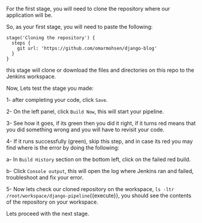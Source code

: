 For the first stage, you will need to clone the repository where our application will be.

So, as your first stage, you will need to paste the following:

```
stage('Cloning the repository') {
  steps {
    git url: 'https://github.com/omarmohsen/django-blog'
  }
}
```

this stage will clone or download the files and directories on this repo to the Jenkins workspace.

Now, Lets test the stage you made:

1- after completing your code, click `Save`.

2- On the left panel, click `Build Now`, this will start your pipeline.

3- See how it goes, if its green then you did it right, if it turns red means that you did something wrong and you will have to revisit your code.

4- If it runs successfully (green), skip this step, and in case its red you may find where is the error by doing the following:

a- In `Build History` section on the bottom left, click on the failed red build.

b- Click `Console output`, this will open the log where Jenkins ran and failed, troubleshoot and fix your error.

5- Now lets check our cloned repository on the workspace, `ls -ltr /root/workspace/django-pipeline`{{execute}}, you should see the contents of the repository on your workspace.

Lets proceed with the next stage.
